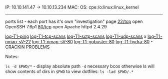 IP: 10.10.141.47 -> 10.10.13.234
MAC:
OS: cpe:/o:linux:linux_kernel



****

ports list - each port has it's own "investigation" page
[22/tcp](./T1-22-tcp) open  OpenSSH 7.6p1
[80/tcp](T1-80-tcp.md) open  Apache httpd 2.4.29

[log-T1-ping](./log-T1-ping)
[log-T1-tcp-scans](./log-T1-tcp-scans)
[log-T1-sctp-scans](./log-T1-sctp-scans)
[log-T1-udp-scans](log-T1-udp-scans.md) x
[log-T1-nmap-sV-22](./log-T1-nmap-sV-22)
[log-T1-nmap-sV-80](./log-T1-nmap-sV-80)
[log-T1-gobuster-80](./log-T1-gobuster-80)
[log-T1-hydra-80](./log-T1-hydra-80)  - CRACKIN PROBLEMS

Notes:


`ls -d $PWD/*` - display absolute path
`-d` necessary bcos otherwise ls will show contents of dirs in `$PWD`
to view dotfiles: `ls -lad $PWD/.*`
